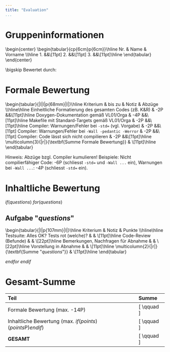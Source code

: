 ```yaml
---
title: "Evaluation"
...
```





# Gruppeninformationen

\begin{center}
\begin{tabular}{cp{6cm}p{6cm}}\hline
    Nr. & Name & Vorname \\\hline
    1.  &&\\[11pt]
    2.  &&\\[11pt]
    3.  &&\\[11pt]\hline
\end{tabular}
\end{center}

\bigskip
Bewertet durch: 




# Formale Bewertung

\begin{tabular}{|l|l|p{68mm}|l|}\hline
    Kriterium & bis zu & Notiz & Abzüge \\\hline\hline
    Einheitliche Formatierung des gesamten Codes (zB. K\&R) & -2P &&\\[11pt]\hline
    Doxygen-Dokumentation gemäß VL01/Orga & -4P &&\\[11pt]\hline
    Makefile mit Standard-Targets gemäß VL01/Orga & -2P &&\\[11pt]\hline
    Compiler: Warnungen/Fehler bei `-std=` (vgl. Vorgabe) & -2P &&\\[11pt]
    Compiler: Warnungen/Fehler bei `-Wall -pedantic -Werror` & -2P &&\\[11pt]
    Compiler: Code lässt sich nicht compilieren & -2P &&\\[11pt]\hline
    \multicolumn{3}{|r|}{\textbf{Summe Formale Bewertung}} & \\[11pt]\hline
\end{tabular}

Hinweis: Abzüge bzgl. Compiler kumulieren! 
Beispiele: Nicht compilierfähiger Code: -6P (schliesst `-std=` und `-Wall ...`
ein), Warnungen bei `-Wall ...`: -4P (schliesst `-std=` ein).




# Inhaltliche Bewertung

$if(questions)$
$for(questions)$

##  Aufgabe "$questions$"

\begin{tabular}{|l|p{107mm}|l|}\hline
    Kriterium & Notiz & Punkte \\\hline\hline
    Testsuite: Alles OK? Tests rot (welche)? & & \\[11pt]\hline
    Code-Review (Befunde) & & \\[22pt]\hline
    Bemerkungen, Nachfragen für Abnahme & & \\[22pt]\hline
    Vorstellung in Abnahme & & \\[11pt]\hline
    \multicolumn{2}{|r|}{\textbf{Summe "$questions$"}} & \\[11pt]\hline
\end{tabular}

$endfor$
$endif$




# Gesamt-Summe


| Teil                                                          | Summe      |
|:--------------------------------------------------------------|:-----------|
| Formale Bewertung (max. -14P)                                 | [ \qquad ] |
| Inhaltliche Bewertung (max. $if(points)$ ($points$P)$endif$)  | [ \qquad ] |
| **GESAMT**                                                    | [ \qquad ] |






